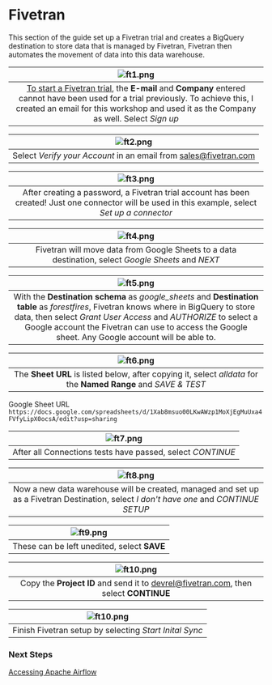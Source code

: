 # Fivetran
This section of the guide set up a Fivetran trial and creates a BigQuery destination to store data that is managed by Fivetran, Fivetran then automates the movement of data into this data warehouse.


| ![ft1.png](../../images/ft1.png) |
|:--:|
| [To start a Fivetran trial](https://fivetran.com/signup), the **E-mail** and **Company** entered cannot have been used for a trial previously. To achieve this, I created an email for this workshop and used it as the Company as well. Select *Sign up* |

| ![ft2.png](../../images/ft2.png) |
|:--:|
| Select *Verify your Account* in an email from sales@fivetran.com |

| ![ft3.png](../../images/ft3.png) |
|:--:|
| After creating a password, a Fivetran trial account has been created! Just one connector will be used in this example, select *Set up a connector* |

| ![ft4.png](../../images/ft4.png) |
|:--:|
| Fivetran will move data from Google Sheets to a data destination, select *Google Sheets* and *NEXT*|

| ![ft5.png](../../images/ft5.png) |
|:--:|
| With the **Destination schema** as *google_sheets* and **Destination table** as *forestfires*, Fivetran knows where in BigQuery to store data, then select *Grant User Access* and *AUTHORIZE* to select a Google account the Fivetran can use to access the Google sheet. Any Google account will be able to. |

| ![ft6.png](../../images/ft6.png) |
|:--:|
| The **Sheet URL** is listed below, after copying it, select *alldata* for the **Named Range** and *SAVE & TEST*|

Google Sheet URL
`https://docs.google.com/spreadsheets/d/1Xab8msuo00LKwAWzp1MoXjEgMuUxa4FVfyLipX0ocsA/edit?usp=sharing`

| ![ft7.png](../../images/ft7.png) |
|:--:|
| After all Connections tests have passed, select *CONTINUE* |

| ![ft8.png](../../images/ft8.png) |
|:--:|
| Now a new data warehouse will be created, managed and set up as a Fivetran Destination, select *I don't have one* and *CONTINUE SETUP* |

| ![ft9.png](../../images/ft9.png) |
|:--:|
| These can be left unedited, select **SAVE** |

| ![ft10.png](../../images/ft10.png) |
|:--:|
| Copy the **Project ID** and send it to devrel@fivetran.com, then select **CONTINUE** |

| ![ft10.png](../../images/ft11.png) |
|:--:|
| Finish Fivetran setup by selecting *Start Inital Sync* |


### Next Steps
[Accessing Apache Airflow](https://github.com/databand-ai/DatabandFivetranWorkshop/tree/master/guide/apache-airflow#apache-airflow)